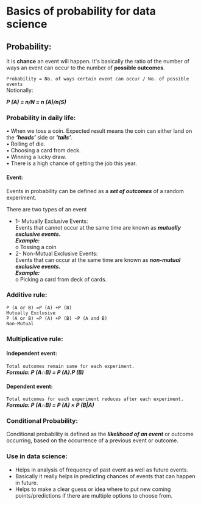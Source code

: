 # Basics of probability for data science
## Probability:  
It is **chance** an event will happen. It's basically the ratio of the number of ways an event can occur to the number of **possible outcomes**.  
  
```Probability = No. of ways certain event can occur / No. of possible events```  
Notionally:

***P (A) = n/N   = n (A)/n(S)***         
### Probability in daily life:
•	When we toss a coin. Expected result  means the coin can either land on the ***‘heads’*** side or ***‘tails’***.  
•	Rolling of die.  
•	Choosing a card from deck.  
•	Winning a lucky draw.  
•	There is a high chance of getting the job this year.  
#### Event:  
Events in probability can be defined as a ***set of outcomes*** of a random experiment. 
  
There are two types of an event  
- 1-  Mutually Exclusive Events:  
                                Events that cannot occur at the same time are known as ***mutually exclusive events.***  
***Example:***    
o	Tossing a coin  
- 2-  Non-Mutual Exclusive Events:  
                                Events that can occur at the same time are known as ***non-mutual exclusive events.***  
***Example:***   
o	Picking a card from deck of cards.  
### Additive rule:
    P (A or B) =P (A) +P (B)                                           Mutually Exclusive    
    P (A or B) =P (A) +P (B) −P (A and B)                              Non-Mutual  

### Multiplicative rule:  
#### Independent event:  
``` Total outcomes remain same for each experiment. ```   
***Formula:  P (A∩B) = P (A).P (B)***  
#### Dependent event:  
``` Total outcomes for each experiment reduces after each experiment.  ```  
***Formula: P (A∩B) = P (A) × P (B|A)***  
### Conditional Probability:  
Conditional probability is defined as the ***likelihood of an event*** or outcome occurring, based on the occurrence of a previous event or outcome.    
### Use in data science:  
-	Helps in analysis of frequency of past event as well as future events.  
-	Basically it really helps in predicting chances of events that can happen in future.  
-	Helps to make a clear guess or idea where to put new coming points/predictions if there are multiple options to choose from.  





